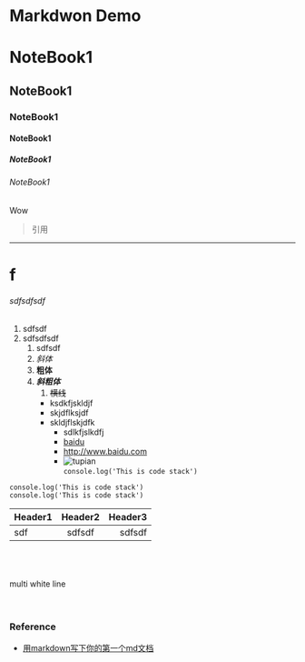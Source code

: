 # Markdwon Demo

# NoteBook1
## NoteBook1
### NoteBook1
#### NoteBook1
##### NoteBook1
###### NoteBook1

Wow

>引用
---
# f
###### sdfsdfsdf
1. sdfsdf
2. sdfsdfsdf
    1. sdfsdf
    2. *斜体*
    3. **粗体**
    4. ***斜粗体***
        1. ~~横线~~
        * ksdkfjskldjf
        - skjdflksjdf
        + skldjflskjdfk
            - sdlkfjslkdfj
            - [baidu](http://www.baidu.com)
            - <http://www.baidu.com>
            - ![tupian](https://upload-images.jianshu.io/upload_images/13516495-334fb1677e9e9fba.png?imageMogr2/auto-orient/strip|imageView2/2/w/900/format/webp)            
`console.log('This is code stack')`

```
console.log('This is code stack')
console.log('This is code stack')

```
Header1|Header2|Header3
:-|:-:|-:
sdf|sdfsdf|sdfsdf|


<br>
<br>
<br>
multi white line
<br>
<br>
<br>

### Reference
+ [用markdown写下你的第一个md文档](https://www.jianshu.com/p/de9c98bba332)